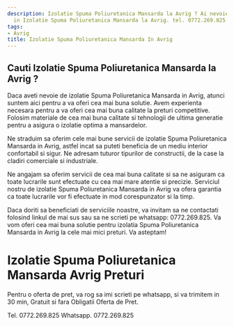 ```yaml
---
description: Izolatie Spuma Poliuretanica Mansarda la Avrig ? Ai nevoie de un profesionist
  in Izolatie Spuma Poliuretanica Mansarda la Avrig. tel. 0772.269.825
tags:
- Avrig
title: Izolatie Spuma Poliuretanica Mansarda In Avrig
---
```



## Cauti Izolatie Spuma Poliuretanica Mansarda la Avrig ?

Daca aveti nevoie de izolatie Spuma Poliuretanica Mansarda in Avrig, atunci suntem aici pentru a va oferi cea mai buna solutie. Avem experienta necesara pentru a va oferi cea mai buna calitate la preturi competitive. Folosim materiale de cea mai buna calitate si tehnologii de ultima generatie pentru a asigura o izolatie optima a mansardelor.

Ne straduim sa oferim cele mai bune servicii de izolatie Spuma Poliuretanica Mansarda in Avrig, astfel incat sa puteti beneficia de un mediu interior confortabil si sigur. Ne adresam tuturor tipurilor de constructii, de la case la cladiri comerciale si industriale.

Ne angajam sa oferim servicii de cea mai buna calitate si sa ne asiguram ca toate lucrarile sunt efectuate cu cea mai mare atentie si precizie. Serviciul nostru de izolatie Spuma Poliuretanica Mansarda in Avrig va ofera garantia ca toate lucrarile vor fi efectuate in mod corespunzator si la timp.

Daca doriti sa beneficiati de serviciile noastre, va invitam sa ne contactati folosind linkul de mai sus sau sa ne scrieti pe whatsapp: 0772.269.825. Va vom oferi cea mai buna solutie pentru izolatia Spuma Poliuretanica Mansarda in Avrig la cele mai mici preturi. Va asteptam!

# Izolatie Spuma Poliuretanica Mansarda Avrig Preturi
Pentru o oferta de pret, va rog sa imi scrieti pe whatsapp, si va trimitem in 30 min, Gratuit si fara Obligatii Oferta de Pret.

Tel. 0772.269.825
Whatsapp. 0772.269.825